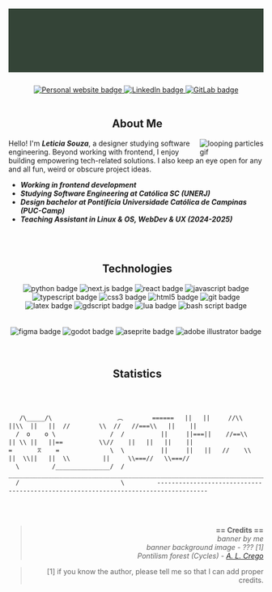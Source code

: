 # <img src="./bannerTest.png" alt="Welcome to lmlh's github">

<div align="center">
  <a href="#" target="_blank">
    <img src="https://img.shields.io/badge/personal_website-%23000000.svg?style=for-the-badge" alt="Personal website badge">
  </a>
  <a href="http://www.linkedin.com/in/leticia--cs/" target="_blank">
    <img src="https://img.shields.io/badge/linkedin-%23000000.svg?style=for-the-badge&logo=linkedin&logoColor=white" alt="LinkedIn badge">
  </a>
  <a href="#" target="_blank">
    <img src="https://img.shields.io/badge/gitlab-%23000000.svg?style=for-the-badge&logo=gitlab&logoColor=white" alt="GitLab badge">
  </a>
</div>

<br>

<h2 align="center">
  <img src=" " alt=""/>
  About Me
</h2>

<img width="25%" align="right" src="./dripForest.gif" alt="looping particles gif"/>


<p>Hello! I'm <b><i>Leticia Souza</i></b>, a designer studying software engineering. Beyond working with frontend, I enjoy building empowering tech-related solutions. I also keep an eye open for any and all fun, weird or obscure project ideas.</p>

- <b><em>Working in frontend development</em></b>
- <b><em>Studying Software Engineering at Católica SC (UNERJ)</em></b>
- <b><em>Design bachelor at Pontifícia Universidade Católica de Campinas (PUC-Camp)</em></b>
- <b><em> Teaching Assistant in Linux & OS, WebDev & UX (2024-2025)</em></b>

<br/>
<br/>

<h2 align="center">
  <img src="　" alt=""/>
  Technologies
</h2>

<div align="center">
  <img src="https://img.shields.io/badge/python-%23000000.svg?style=for-the-badge&logo=python&logoColor=white" alt="python badge">
  <img src="https://img.shields.io/badge/next-%23000000.svg?style=for-the-badge&logo=next.js&logoColor=white" alt="next.js badge">
  <img src="https://img.shields.io/badge/react-%23000000.svg?style=for-the-badge&logo=react&logoColor=white" alt="react badge">
  <img src="https://img.shields.io/badge/javascript-%23000000.svg?style=for-the-badge&logo=javascript&logoColor=white" alt="javascript badge">
  <img src="https://img.shields.io/badge/typescript-%23000000.svg?style=for-the-badge&logo=typescript&logoColor=white" alt="typescript badge">
  <img src="https://img.shields.io/badge/css3-%23000000.svg?style=for-the-badge&logo=css&logoColor=white" alt="css3 badge">
  <img src="https://img.shields.io/badge/html5-%23000000.svg?style=for-the-badge&logo=html5&logoColor=white" alt="html5 badge">
  <img src="https://img.shields.io/badge/git-%23000000.svg?style=for-the-badge&logo=git&logoColor=white" alt="git badge">
  <img src="https://img.shields.io/badge/latex-%23000000.svg?style=for-the-badge&logo=latex&logoColor=white" alt="latex badge">
  <img src="https://img.shields.io/badge/gdscript-%23000000.svg?style=for-the-badge&logo=godotengine&logoColor=white" alt="gdscript badge">
  <img src="https://img.shields.io/badge/lua-%23000000.svg?style=for-the-badge&logo=lua&logoColor=white" alt="lua badge">
  <img src="https://img.shields.io/badge/bash_script-%23000000.svg?style=for-the-badge&logo=gnu-bash&logoColor=white" alt="bash script badge">
</div>

<br/>
<br/>

<div align="center">
  <img src="https://img.shields.io/badge/figma-%23000000.svg?style=for-the-badge&logo=figma&logoColor=white" alt="figma badge">
  <img src="https://img.shields.io/badge/godot-%23000000.svg?style=for-the-badge&logo=godotengine&logoColor=white" alt="godot badge">
  <img src="https://img.shields.io/badge/aseprite-%23000000.svg?style=for-the-badge&logo=aseprite&logoColor=white" alt="aseprite badge">
  <img src="https://img.shields.io/badge/adobe_illustrator-%23000000.svg?style=for-the-badge&logo=adobe%20illustrator&logoColor=white" alt="adobe illustrator badge">
</div>

<br/>
<br/>

<h2 align="center">
  <img src=" " alt=""/>
  Statistics
</h2>

<br/>
<br/>

```                    
   /\_____/\                  ︵        ======   ||   ||     //\\     ||\\  ||   ||  //        \\  //   //===\\   ||    ||
  /  o    o \               /  /          ||     ||===||    //==\\    || \\ ||   ||==          \\//    ||   ||   ||    ||
=       ⩞    =              \  \          ||     ||   ||   //    \\   ||  \\||   ||  \\         ||     \\===//   \\===//
  \         /_______________/  /       ___________________________________________________________________________________
  /                            \         ------------------------------------------------------------------------------------
```

<br/>
<br/>

<div align="right">

> **== Credits ==** <br/>
> *banner by me* <br/>
> *banner background image - ??? [1]* <br/>
> *Pontilism forest (Cycles) - <a href="https://www.tumblr.com/alcrego/795320190504173568/alcrego-cycles-visual-massage-117-part-of">A. L. Crego</a>* <br/>

> [1] if you know the author, please tell me so that I can add proper credits.

</div>

<!---
leticia-cs/leticia-cs is a ✨ special ✨ repository because its `README.md` (this file) appears on your GitHub profile.
You can click the Preview link to take a look at your changes.
--->
